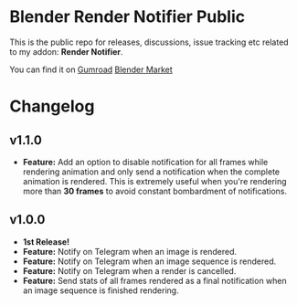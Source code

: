 # Blender Render Notifier Public

This is the public repo for releases, discussions, issue tracking etc related to my addon: **Render Notifier**. 

You can find it on [Gumroad](https://neeraj-artx.gumroad.com/l/blender-render-notifier) [Blender Market](https://blendermarket.com/products/render-notifier)

# Changelog

## v1.1.0

- **Feature:** Add an option to disable notification for all frames while rendering animation and only send a notification when the complete animation is rendered. This is extremely useful when you're rendering more than **30 frames** to avoid constant bombardment of notifications.

## v1.0.0

- **1st Release!**
- **Feature:** Notify on Telegram when an image is rendered.
- **Feature:** Notify on Telegram when an image sequence is rendered.
- **Feature:** Notify on Telegram when a render is cancelled.
- **Feature:** Send stats of all frames rendered as a final notification when an image sequence is finished rendering.
